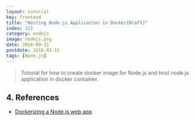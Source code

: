 ```yaml
---
layout: tutorial
key: frontend
title: "Hosting Node.js Application in Docker[Draft]"
index: 221
category: nodejs
image: nodejs.png
date: 2016-09-21
postdate: 2018-03-11
tags: [Node.js]
---
```


> Tutorial for how to create docker image for Node.js and host node.js application in docker container.


## 4. References
* [Dockerizing a Node.js web app](https://nodejs.org/en/docs/guides/nodejs-docker-webapp/)
